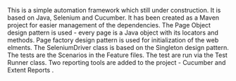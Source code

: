This is a simple automation framework which still under construction. It is based on Java, Selenium and Cucumber. It has been created as a Maven project for easier management of the dependencies.
The Page Object design pattern is used - every page is a Java object with its locators and methods. Page factory design pattern is used for initialization of the web elments.
The SeleniumDriver class is based on the Singleton design pattern.
The tests are the Scenarios in the Feature files.
The test are run via the Test Runner class.
Two reporting tools are added to the project - Cucumber and Extent Reports
.
